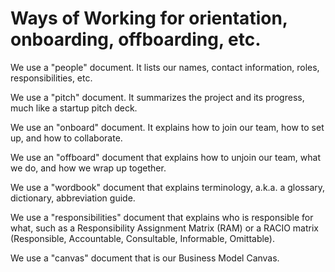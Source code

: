 # Ways of Working for orientation, onboarding, offboarding, etc.

We use a "people" document. It lists our names, contact information, roles, responsibilities, etc.

We use a "pitch" document. It summarizes the project and its progress, much like a startup pitch deck.

We use an "onboard" document. It explains how to join our team, how to set up, and how to collaborate.

We use an "offboard" document that explains how to unjoin our team, what we do, and how we wrap up together.

We use a "wordbook" document that explains terminology, a.k.a. a glossary, dictionary, abbreviation guide.

We use a "responsibilities" document that explains who is responsible for what, such as a Responsibility Assignment Matrix (RAM) or a RACIO matrix (Responsible, Accountable, Consultable, Informable, Omittable).

We use a "canvas" document that is our Business Model Canvas.
